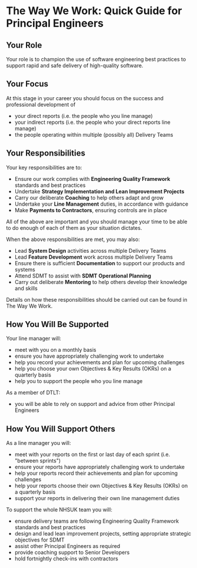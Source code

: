 
# The Way We Work: Quick Guide for Principal Engineers

## Your Role

Your role is to champion the use of software engineering best practices to support rapid and safe delivery of high-quality software.

## Your Focus

At this stage in your career you should focus on the success and professional development of

- your direct reports (i.e. the people who you line manage)
- your indirect reports (i.e. the people who your direct reports line manage)
- the people operating within multiple (possibly all) Delivery Teams

## Your Responsibilities

Your key responsibilities are to:

- Ensure our work complies with **Engineering Quality Framework** standards and best practices
- Undertake **Strategy Implementation and Lean Improvement Projects**
- Carry our deliberate **Coaching** to help others adapt and grow
- Undertake your **Line Management** duties, in accordance with guidance
- Make **Payments to Contractors**, ensuring controls are in place

All of the above are important and you should manage your time to be able to do enough of each of them as your situation dictates.

When the above responsibilities are met, you may also:

- Lead **System Design** activities across multiple Delivery Teams
- Lead **Feature Development** work across multiple Delivery Teams
- Ensure there is sufficient **Documentation** to support our products and systems
- Attend SDMT to assist with **SDMT Operational Planning**
- Carry out deliberate **Mentoring** to help others develop their knowledge and skills

Details on how these responsibilities should be carried out can be found in The Way We Work.

## How You Will Be Supported

Your line manager will:

- meet with you on a monthly basis
- ensure you have appropriately challenging work to undertake
- help you record your achievements and plan for upcoming challenges
- help you choose your own Objectives & Key Results (OKRs) on a quarterly basis
- help you to support the people who you line manage

As a member of DTLT:

- you will be able to rely on support and advice from other Principal Engineers

## How You Will Support Others

As a line manager you will:

- meet with your reports on the first or last day of each sprint (i.e. "between sprints")
- ensure your reports have appropriately challenging work to undertake
- help your reports record their achievements and plan for upcoming challenges
- help your reports choose their own Objectives & Key Results (OKRs) on a quarterly basis
- support your reports in delivering their own line management duties

To support the whole NHSUK team you will:

- ensure delivery teams are following Engineering Quality Framework standards and best practices
- design and lead lean improvement projects, setting appropriate strategic objectives for SDMT
- assist other Principal Engineers as required
- provide coaching support to Senior Developers
- hold fortnightly check-ins with contractors




